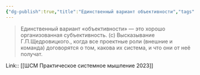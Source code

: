 ```yaml
---
{"dg-publish":true,"title":"Единственный вариант объективности","tags":["quotes"],"date":"2023-03-04T14:39:13+04:00","modified_at":"2023-04-25T10:36:26+04:00","alias":"Единственный вариант объективности","permalink":"/quotes/202303041439/","dgPassFrontmatter":true}
---
```



> Единственный вариант «объективности» — это хорошо организованная субъективность. (с) Высказывание Г.П.Щедровицкого., когда все проектные роли (внешние и команда) договорятся о том, какова их система, и что они от неё получат.

Link:: [[ШСМ Практическое системное мышление 2023]]
